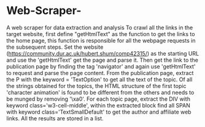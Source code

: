 # Web-Scraper-
A web scraper for data extraction and analysis 
To crawl all the links in the target website, first define "getHtmlText" as the function to get the links to the home page, this function is responsible for all the webpage requests in the subsequent steps. Set the website (https://community.dur.ac.uk/hubert.shum/comp42315/) as the starting URL and use the 'getHtmlText' get the page and parse it. Then get the link to the publication page by finding the tag 'navigator' and again use 'getHtmlText' to request and parse the page content.
From the publication page, extract the P with the keyword = 'TextOption' to get all the text of the topic. Of all the strings obtained for the topics, the HTML structure of the first topic 'character animation' is found to be different from the others and needs to be munged by removing '\xa0'. For each topic page, extract the DIV with keyword class='w3-cell-middle', within the extracted block find all SPAN with keyword class='TextSmallDefault' to get the author and affiliate web links. 
All the results are stored in a list.
